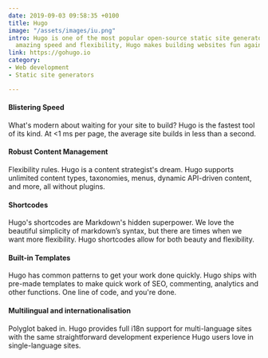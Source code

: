 ```yaml
---
date: 2019-09-03 09:58:35 +0100
title: Hugo
image: "/assets/images/iu.png"
intro: Hugo is one of the most popular open-source static site generators. With its
  amazing speed and flexibility, Hugo makes building websites fun again.
link: https://gohugo.io
category:
- Web development
- Static site generators

---
```

#### Blistering Speed

What's modern about waiting for your site to build? Hugo is the fastest tool of its kind. At <1 ms per page, the average site builds in less than a second.

#### Robust Content Management

Flexibility rules. Hugo is a content strategist's dream. Hugo supports unlimited content types, taxonomies, menus, dynamic API-driven content, and more, all without plugins.

#### Shortcodes

Hugo's shortcodes are Markdown's hidden superpower. We love the beautiful simplicity of markdown’s syntax, but there are times when we want more flexibility. Hugo shortcodes allow for both beauty and flexibility.

#### Built-in Templates

Hugo has common patterns to get your work done quickly. Hugo ships with pre-made templates to make quick work of SEO, commenting, analytics and other functions. One line of code, and you're done.

#### Multilingual and internationalisation

Polyglot baked in. Hugo provides full i18n support for multi-language sites with the same straightforward development experience Hugo users love in single-language sites.
